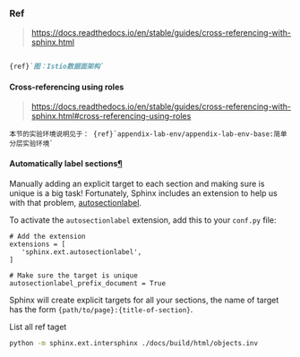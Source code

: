 

### Ref

> https://docs.readthedocs.io/en/stable/guides/cross-referencing-with-sphinx.html

```md

{ref}`图：Istio数据面架构`

```

#### Cross-referencing using roles
> https://docs.readthedocs.io/en/stable/guides/cross-referencing-with-sphinx.html#cross-referencing-using-roles

```{note}
本节的实验环境说明见于： {ref}`appendix-lab-env/appendix-lab-env-base:简单分层实验环境`
```


#### Automatically label sections[¶](https://docs.readthedocs.io/en/stable/guides/cross-referencing-with-sphinx.html#automatically-label-sections)

Manually adding an explicit target to each section and making sure is unique is a big task! Fortunately, Sphinx includes an extension to help us with that problem, [autosectionlabel](https://www.sphinx-doc.org/en/master/usage/extensions/autosectionlabel.html).

To activate the `autosectionlabel` extension, add this to your `conf.py` file:

```
# Add the extension
extensions = [
   'sphinx.ext.autosectionlabel',
]

# Make sure the target is unique
autosectionlabel_prefix_document = True
```

Sphinx will create explicit targets for all your sections, the name of target has the form `{path/to/page}:{title-of-section}`.


List all ref taget
```bash
python -m sphinx.ext.intersphinx ./docs/build/html/objects.inv
```